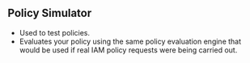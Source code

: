Policy Simulator
---

- Used to test policies.
- Evaluates your policy using the same policy evaluation engine that would be used if real IAM policy requests were being carried out.
